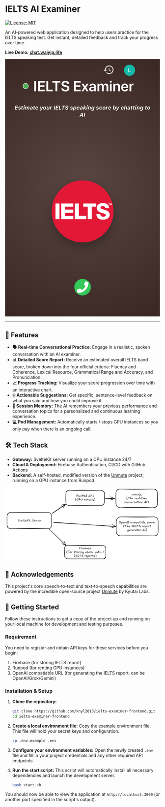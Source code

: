 # IELTS AI Examiner

[![License: MIT](https://img.shields.io/badge/License-MIT-yellow.svg)](https://opensource.org/licenses/MIT)

An AI-powered web application designed to help users practice for the IELTS speaking test. Get instant, detailed feedback and track your progress over time.

**Live Demo:** **[chat.waiyip.life](https://chat.waiyip.life)**

![Phone Call Screen](./static/screenshots/call.png)

---

## 🌟 Features

*   **🗣️ Real-time Conversational Practice:** Engage in a realistic, spoken conversation with an AI examiner.
*   **📊 Detailed Score Report:** Receive an estimated overall IELTS band score, broken down into the four official criteria: Fluency and Coherence, Lexical Resource, Grammatical Range and Accuracy, and Pronunciation.
*   **📈 Progress Tracking:** Visualize your score progression over time with an interactive chart.
*   **💡 Actionable Suggestions:** Get specific, sentence-level feedback on what you said and how you could improve it.
*   **🧠 Session Memory:** The AI remembers your previous performance and conversation topics for a personalized and continuous learning experience.
*   **💻 Pod Management:** Automatically starts / stops GPU instances so you only pay when there is an ongoing call.

## 🛠️ Tech Stack

*   **Gateway:** SvelteKit server running on a CPU instance 24/7
*   **Cloud & Deployment:** Firebase Authentication, CI/CD with GitHub Actions
*   **Backend:** A self-hosted, modified version of the [Unmute](https://github.com/kyutai-labs/unmute) project, running on a GPU instance from Runpod

![tech stack](./techstack.png)

## 🙏 Acknowledgements

This project's core speech-to-text and text-to-speech capabilities are powered by the incredible open-source project [Unmute](https://github.com/kyutai-labs/unmute) by Kyutai Labs. 

## 🚀 Getting Started

Follow these instructions to get a copy of the project up and running on your local machine for development and testing purposes.

### Requirement
You need to register and obtain API keys for these services before you begin:
1) Firebase (for storing IELTS report)
2) Runpod (for renting GPU instances)
3) OpenAI compatiable URL (for generating the IELTS report, can be OpenAI/Grok/Gemini)

### Installation & Setup

1.  **Clone the repository:**
    ```bash
    git clone https://github.com/knyl2013/ielts-examiner-frontend.git
    cd ielts-examiner-frontend
    ```

2.  **Create a local environment file:**
    Copy the example environment file. This file will hold your secret keys and configuration.
    ```bash
    cp .env.example .env
    ```

3.  **Configure your environment variables:**
    Open the newly created `.env` file and fill in your project credentials and any other required API endpoints.

4.  **Run the start script:**
    This script will automatically install all necessary dependencies and launch the development server.
    ```bash
    bash start.sh
    ```

You should now be able to view the application at `http://localhost:3000` (or another port specified in the script's output).
